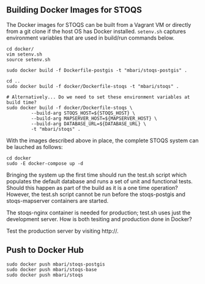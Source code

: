 Building Docker Images for STOQS
--------------------------------

The Docker images for STOQS can be built from a Vagrant VM or directly from 
a git clone if the host OS has Docker installed.
`setenv.sh` captures environment variables that are used in build/run commands below.

```shell
cd docker/
vim setenv.sh
source setenv.sh

sudo docker build -f Dockerfile-postgis -t "mbari/stoqs-postgis" .

cd ..
sudo docker build -f docker/Dockerfile-stoqs -t "mbari/stoqs" .

# Alternatively... Do we need to set these environment variables at build time?
sudo docker build -f docker/Dockerfile-stoqs \
         --build-arg STOQS_HOST=${STOQS_HOST} \
         --build-arg MAPSERVER_HOST=${MAPSERVER_HOST} \
         --build-arg DATABASE_URL=${DATABASE_URL} \
         -t "mbari/stoqs" .
```

With the images described above in place, the complete STOQS system can be lauched
as follows:

```shell
cd docker
sudo -E docker-compose up -d
```

Bringing the system up the first time should run the test.sh script which populates
the default database and runs a set of unit and functional tests.  Should this happen
as part of the build as it is a one time operation?  However, the test.sh script
cannot be run before the stoqs-postgis and stoqs-mapserver containers are started.

The stoqs-nginx container is needed for production; test.sh uses just the development
server.  How is both tesiting and production done in Docker?


Test the production server by visiting http://<host>.

Push to Docker Hub
------------------

```shell
sudo docker push mbari/stoqs-postgis
sudo docker push mbari/stoqs-base
sudo docker push mbari/stoqs
```

